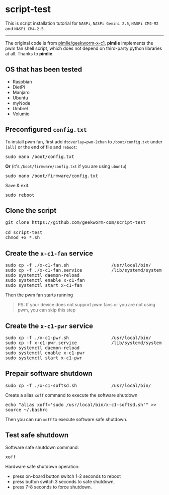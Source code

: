 # script-test
This is script installation tutorial for `NASPi`, `NASPi Gemini 2.5`, `NASPi CM4-M2` and `NASPi CM4-2.5`.
***
The original code is from [pimlie/geekworm-x-c1](https://github.com/pimlie/geekworm-x-c1), **pimlie** implements the pwm fan shell script, which does not depend on third-party python libraries at all. Thanks to **pimlie**.

## OS that has been tested
* Raspbian
* DietPi
* Manjaro
* Ubuntu
* myNode
* Umbrel
* Volumio

## Preconfigured `config.txt`
To install pwm fan, first add `dtoverlay=pwm-2chan` to `/boot/config.txt` under `[all]`  or the end of file and `reboot`:
<pre>
sudo nano /boot/config.txt
</pre>
**Or**    (it's `/boot/firmware/config.txt` if you are using `ubuntu`)
<pre>
sudo nano /boot/firmware/config.txt
</pre>
Save & exit.
<pre>
sudo reboot
</pre>

## Clone the script
<pre>
git clone https://github.com/geekworm-com/script-test

cd script-test
chmod +x *.sh
</pre>

## Create the `x-c1-fan` service
<pre>
sudo cp -f ./x-c1-fan.sh                /usr/local/bin/
sudo cp -f ./x-c1-fan.service           /lib/systemd/system
sudo systemctl daemon-reload
sudo systemctl enable x-c1-fan
sudo systemctl start x-c1-fan
</pre>
Then the pwm fan starts running

> PS: If your device does not support pwm fans or you are not using pwm, you can skip this step
>
## Create the `x-c1-pwr` service
<pre>
sudo cp -f ./x-c1-pwr.sh                /usr/local/bin/
sudo cp -f x-c1-pwr.service             /lib/systemd/system
sudo systemctl daemon-reload
sudo systemctl enable x-c1-pwr
sudo systemctl start x-c1-pwr
</pre>

## Prepair software shutdown
<pre>
sudo cp -f ./x-c1-softsd.sh             /usr/local/bin/
</pre>
Create a alias `xoff` command to execute the software shutdown
<pre>
echo "alias xoff='sudo /usr/local/bin/x-c1-softsd.sh'" >>   ~/.bashrc
source ~/.bashrc
</pre>
Then you can run `xoff` to execute software safe shutdown.

## Test safe shutdown
Software safe shutdown command:
<pre>
xoff
</pre>

Hardware safe shutdown operation:
* press on-board button switch 1-2 seconds to reboot
* press button switch 3 seconds to safe shutdown,
* press 7-8 seconds to force shutdown.